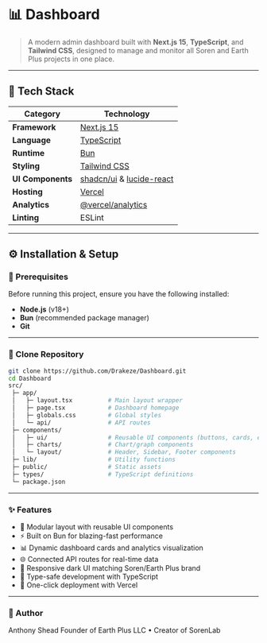 # 📊 Dashboard

> A modern admin dashboard built with **Next.js 15**, **TypeScript**, and **Tailwind CSS**, designed to manage and monitor all Soren and Earth Plus projects in one place.

---

## 🧰 Tech Stack

| Category | Technology |
|-----------|-------------|
| **Framework** | [Next.js 15](https://nextjs.org/) |
| **Language** | [TypeScript](https://www.typescriptlang.org/) |
| **Runtime** | [Bun](https://bun.sh/) |
| **Styling** | [Tailwind CSS](https://tailwindcss.com/) |
| **UI Components** | [shadcn/ui](https://ui.shadcn.com/) & [lucide-react](https://lucide.dev/) |
| **Hosting** | [Vercel](https://vercel.com/) |
| **Analytics** | [@vercel/analytics](https://vercel.com/docs/analytics) |
| **Linting** | ESLint |

---

## ⚙️ Installation & Setup

### 🔹 Prerequisites
Before running this project, ensure you have the following installed:
- **Node.js** (v18+)
- **Bun** (recommended package manager)
- **Git**

---

### 🔹 Clone Repository
```bash
git clone https://github.com/Drakeze/Dashboard.git
cd Dashboard
src/
 ├─ app/
 │   ├─ layout.tsx          # Main layout wrapper
 │   ├─ page.tsx            # Dashboard homepage
 │   ├─ globals.css         # Global styles
 │   └─ api/                # API routes
 ├─ components/
 │   ├─ ui/                 # Reusable UI components (buttons, cards, etc.)
 │   ├─ charts/             # Chart/graph components
 │   └─ layout/             # Header, Sidebar, Footer components
 ├─ lib/                    # Utility functions
 ├─ public/                 # Static assets
 ├─ types/                  # TypeScript definitions
 └─ package.json
```
---
### ✨ Features
- 🧩 Modular layout with reusable UI components
- ⚡ Built on Bun for blazing-fast performance
- 📊 Dynamic dashboard cards and analytics visualization
- 🌐 Connected API routes for real-time data
- 🎨 Responsive dark UI matching Soren/Earth Plus brand
- 🧠 Type-safe development with TypeScript
- 🚀 One-click deployment with Vercel
---
### 👤 Author

Anthony Shead
Founder of Earth Plus LLC • Creator of SorenLab
